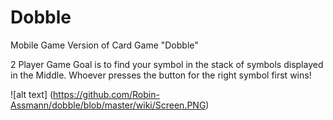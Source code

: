 # Dobble
Mobile Game Version of Card Game "Dobble"

2 Player Game
Goal is to find your symbol in the stack of symbols displayed in the Middle.
Whoever presses the button for the right symbol first wins!

![alt text] (https://github.com/Robin-Assmann/dobble/blob/master/wiki/Screen.PNG)
